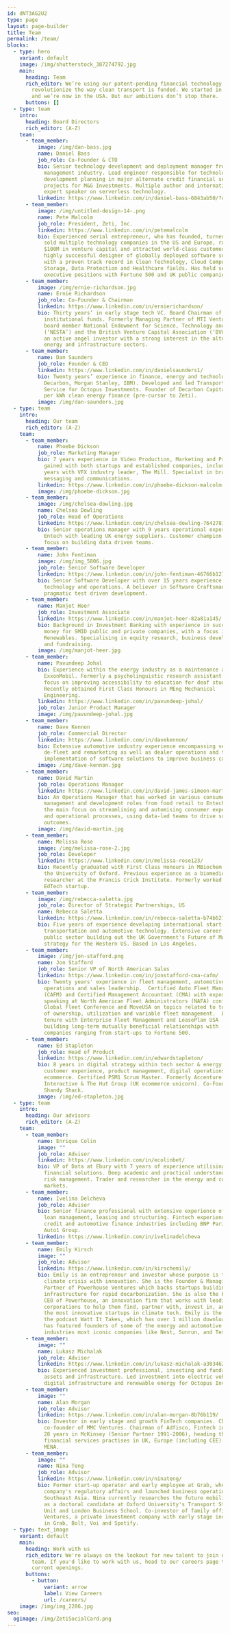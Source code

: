 ```yaml
---
id: dNT3AG2U2
type: page
layout: page-builder
title: Team
permalink: /team/
blocks:
  - type: hero
    variant: default
    image: /img/shutterstock_387274792.jpg
    main:
      heading: Team
      rich_editor: We’re using our patent-pending financial technology to
        revolutionize the way clean transport is funded. We started in the UK
        and we’re now in the USA. But our ambitions don’t stop there.
      buttons: []
  - type: team
    intro:
      heading: Board Directors
      rich_editor: (﻿A-Z)
    team:
      - team_member:
          image: /img/dan-bass.jpg
          name: Daniel Bass
          job_role: Co-Founder & CTO
          bio: Senior technology development and deployment manager from the fund
            management industry. Lead engineer responsible for technology
            development planning in major alternate credit financial services
            projects for M&G Investments. Multiple author and international
            expert speaker on serverless technology.
          linkedin: https://www.linkedin.com/in/daniel-bass-6843ab50/?originalSubdomain=uk
      - team_member:
          image: /img/untitled-design-14-.png
          name: Pete Malcolm
          job_role: President, Zeti, Inc.
          linkedin: https://www.linkedin.com/in/petemalcolm
          bio: Experienced serial entrepreneur, who has founded, turned around, grown and
            sold multiple technology companies in the US and Europe, raised over
            $100M in venture capital and attracted world-class customer bases. A
            highly successful designer of globally deployed software solutions,
            with a proven track record in Clean Technology, Cloud Computing,
            Storage, Data Protection and Healthcare fields. Has held senior
            executive positions with Fortune 500 and UK public companies.
      - team_member:
          image: /img/ernie-richardson.jpg
          name: Ernie Richardson
          job_role: Co-Founder & Chairman
          linkedin: https://www.linkedin.com/in/ernierichardson/
          bio: Thirty years’ in early stage tech VC. Board Chairman of multiple
            institutional funds. Formerly Managing Partner of MTI Ventures,
            board member National Endowment for Science, Technology and the Arts
            (‘NESTA’) and the British Venture Capital Association (‘BVCA’). Also
            an active angel investor with a strong interest in the alternative
            energy and infrastructure sectors.
      - team_member:
          name: Dan Saunders
          job_role: Founder & CEO
          linkedin: https://www.linkedin.com/in/danielsaunders1/
          bio: Twenty years’ experience in finance, energy and technology (Octopus,
            Decarbon, Morgan Stanley, IBM). Developed and led Transport as a
            Service for Octopus Investments. Founder of Decarbon Capital, pay
            per kWh clean energy finance (pre-cursor to Zeti).
          image: /img/dan-saunders.jpg
  - type: team
    intro:
      heading: Our team
      rich_editor: (﻿A-Z)
    team:
      - team_member:
          name: Phoebe Dickson
          job_role: Marketing Manager
          bio: 7 years experience in Video Production, Marketing and Professional Services
            gained with both startups and established companies, including three
            years with VFX industry leader, The Mill. Specialist in brand
            messaging and communications.
          linkedin: https://www.linkedin.com/in/phoebe-dickson-malcolm-aa5a1a9a/
          image: /img/phoebe-dickson.jpg
      - team_member:
          image: /img/chelsea-dowling.jpg
          name: Chelsea Dowling
          job_role: Head of Operations
          linkedin: https://www.linkedin.com/in/chelsea-dowling-764278149/
          bio: Senior operations manager with 9 years operational experience managing
            Entech with leading UK energy suppliers. Customer champion with a
            focus on building data driven teams.
      - team_member:
          name: John Fentiman
          image: /img/img_5806.jpg
          job_role: Senior Software Developer
          linkedin: https://www.linkedin.com/in/john-fentiman-46766b127/
          bio: Senior Software Developer with over 15 years experience in finance,
            technology and operations. A believer in Software Craftsmanship and
            pragmatic test driven development.
      - team_member:
          name: Manjot Heer
          job_role: Investment Associate
          linkedin: https://www.linkedin.com/in/manjot-heer-82a81a145/
          bio: Background in Investment Banking with experience in successfully raising
            money for SMID public and private companies, with a focus in TMT and
            Renewables. Specialising in equity research, business development
            and fundraising.
          image: /img/manjot-heer.jpg
      - team_member:
          name: Pavundeep Johal
          bio: Experience within the energy industry as a maintenance analyst at
            ExxonMobil. Formerly a psycholinguistic research assistant with a
            focus on improving accessibility to education for deaf students.
            Recently obtained First Class Honours in MEng Mechanical
            Engineering.
          linkedin: https://www.linkedin.com/in/pavundeep-johal/
          job_role: Junior Product Manager
          image: /img/pavundeep-johal.jpg
      - team_member:
          name: Dave Kennon
          job_role: Commercial Director
          linkedin: https://www.linkedin.com/in/davekennon/
          bio: Extensive automotive industry experience encompassing vehicle finance,
            de-fleet and remarketing as well as dealer operations and the
            implementation of software solutions to improve business capability.
          image: /img/dave-kennon.jpg
      - team_member:
          name: David Martin
          job_role: Operations Manager
          linkedin: https://www.linkedin.com/in/david-james-simeon-martin-5b445719b/
          bio: An Operations Manager that has worked in various consumer/product
            management and development roles from food retail to Entech, with
            the main focus on streamlining and automising consumer experiences
            and operational processes, using data-led teams to drive successful
            outcomes.
          image: /img/david-martin.jpg
      - team_member:
          name: Melissa Rose
          image: /img/melissa-rose-2.jpg
          job_role: Developer
          linkedin: https://www.linkedin.com/in/melissa-rose123/
          bio: Recently graduated with First Class Honours in MBiochem Biochemistry from
            the University of Oxford. Previous experience as a biomedical
            researcher at the Francis Crick Institute. Formerly worked for an
            EdTech startup.
      - team_member:
          image: /img/rebecca-saletta.jpg
          job_role: Director of Strategic Partnerships, US
          name: Rebecca Saletta
          linkedin: https://www.linkedin.com/in/rebecca-saletta-b74b62104
          bio: Five years of experience developing international start-ups in clean
            transportation and automotive technology. Extensive career in the
            public sector building out the UK Government's Future of Mobility
            strategy for the Western US. Based in Los Angeles.
      - team_member:
          image: /img/jon-stafford.png
          name: Jon Stafford
          job_role: Senior VP of North American Sales
          linkedin: https://www.linkedin.com/in/jonstafford-cma-cafm/
          bio: Twenty years' experience in fleet management, automotive, finance,
            operations and sales leadership.  Certified Auto Fleet Manager
            (CAFM) and Certified Management Accountant (CMA) with exposure
            speaking at North American Fleet Administrators (NAFA) conference,
            Global Fleet Conference and MoveUSA on topics related to total cost
            of ownership, utilization and variable fleet management.  Leadership
            tenure with Enterprise Fleet Management and LeasePlan USA
            building long-term mutually beneficial ​relationships with
            companies ranging from start-ups to Fortune 500.
      - team_member:
          name: Ed Stapleton
          job_role: Head of Product
          linkedin: https://www.linkedin.com/in/edwardstapleton/
          bio: 8 years in digital strategy within tech sector & energy. Experience across
            customer experience, product management, digital operations &
            ecommerce. Certified PSM1 Scrum Master. Formerly Accenture
            Interactive & The Hut Group (UK ecommerce unicorn). Co-Founder of
            Shandy Shack.
          image: /img/ed-stapleton.jpg
  - type: team
    intro:
      heading: Our advisors
      rich_editor: (﻿A-Z)
    team:
      - team_member:
          name: Enrique Colin
          image: ""
          job_role: Advisor
          linkedin: https://www.linkedin.com/in/ecolinbet/
          bio: VP of Data at Ebury with 7 years of experience utilising data to drive
            financial solutions. Deep academic and practical understanding of
            risk management. Trader and researcher in the energy and commodity
            markets.
      - team_member:
          name: Ivelina Delcheva
          job_role: Advisor
          bio: Senior finance professional with extensive experience of automotive credit,
            loan management, leasing and structuring. Fintech experience from
            credit and automotive finance industries including BNP Paribas and
            Auto1 Group.
          linkedin: https://www.linkedin.com/in/ivelinadelcheva
      - team_member:
          name: Emily Kirsch
          image: ""
          job_role: Advisor
          linkedin: https://www.linkedin.com/in/kirschemily/
          bio: Emily is an entrepreneur and investor whose purpose is to address the
            climate crisis with innovation. She is the Founder & Managing
            Partner of Powerhouse Ventures which backs startups building digital
            infrastructure for rapid decarbonization. She is also the Founder &
            CEO of Powerhouse, an innovation firm that works with leading global
            corporations to help them find, partner with, invest in, and acquire
            the most innovative startups in climate tech. Emily is the Host of
            the podcast Watt It Takes, which has over 1 million downloads and
            has featured founders of some of the energy and automotive
            industries most iconic companies like Nest, Sunrun, and Tesla.
      - team_member:
          image: ""
          name: Lukasz Michalak
          job_role: Advisor
          linkedin: https://www.linkedin.com/in/lukasz-michalak-a303462/
          bio: Experienced investment professional, investing and fundraising across real
            assets and infrastructure. Led investment into electric vehicles,
            digital infrastructure and renewable energy for Octopus Investments.
      - team_member:
          image: ""
          name: Alan Morgan
          job_role: Advisor
          linkedin: https://www.linkedin.com/in/alan-morgan-8b76b119/
          bio: Investor in early stage and growth FinTech companies. Chairman and
            co-founder of MMC Ventures. Chairman of Adfisco, Fintech investor.
            28 years in McKinsey (Senior Partner 1991-2006), heading the
            financial services practises in UK, Europe (including CEE) and then
            MENA.
      - team_member:
          image: ""
          name: Nina Teng
          job_role: Advisor
          linkedin: https://www.linkedin.com/in/ninateng/
          bio: Former start-up operator and early employee at Grab, where she led the
            company's regulatory affairs and launched business operations across
            Southeast Asia. Nina currently researches the future mobility sector
            as a doctoral candidate at Oxford University's Transport Studies
            Unit and London Business School. Co-investor of family office CSVE
            Ventures, a private investment company with early stage investments
            in Grab, Bolt, Voi and Spotify.
  - type: text_image
    variant: default
    main:
      heading: Work with us
      rich_editor: We're always on the lookout for new talent to join our growing
        team. If you'd like to work with us, head to our careers page to see our
        current openings.
      buttons:
        - button:
            variant: arrow
            label: View Careers
            url: /careers/
    image: /img/img_2286.jpg
seo:
  ogimage: /img/ZetiSocialCard.png
---
```

